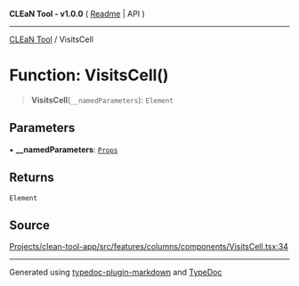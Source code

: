 **CLEaN Tool - v1.0.0** ( [Readme](../README.md) \| API )

***

[CLEaN Tool](../exports.md) / VisitsCell

# Function: VisitsCell()

> **VisitsCell**(`__namedParameters`): `Element`

## Parameters

▪ **\_\_namedParameters**: [`Props`](../interfaces/Props.md)

## Returns

`Element`

## Source

[Projects/clean-tool-app/src/features/columns/components/VisitsCell.tsx:34](https://github.com/yuckyh/clean-tool-app/)

***

Generated using [typedoc-plugin-markdown](https://www.npmjs.com/package/typedoc-plugin-markdown) and [TypeDoc](https://typedoc.org/)
